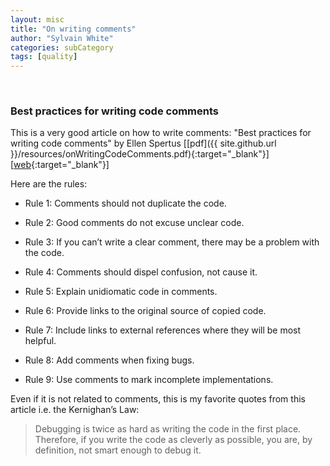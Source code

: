 ```yaml
---
layout: misc
title: "On writing comments"
author: "Sylvain White"
categories: subCategory
tags: [quality]
---
```

<br/>

### Best practices for writing code comments

This is a very good article on how to write comments: 
"Best practices for writing code comments" by Ellen Spertus [[pdf]({{ site.github.url }}/resources/onWritingCodeComments.pdf){:target="_blank"}]
[[web](https://stackoverflow.blog/2021/07/05/best-practices-for-writing-code-comments){:target="_blank"}]

Here are the rules:

* Rule 1: Comments should not duplicate the code.

* Rule 2: Good comments do not excuse unclear code.

* Rule 3: If you can’t write a clear comment, there may be a problem with the code.

* Rule 4: Comments should dispel confusion, not cause it.

* Rule 5: Explain unidiomatic code in comments.

* Rule 6: Provide links to the original source of copied code.

* Rule 7: Include links to external references where they will be most helpful.

* Rule 8: Add comments when fixing bugs.

* Rule 9: Use comments to mark incomplete implementations.

Even if it is not related to comments, this is my favorite quotes from this article i.e. the Kernighan’s Law:

> Debugging is twice as hard as writing the code in the first place. Therefore, if you write the code as cleverly as possible, you are, by definition, not smart enough to debug it.